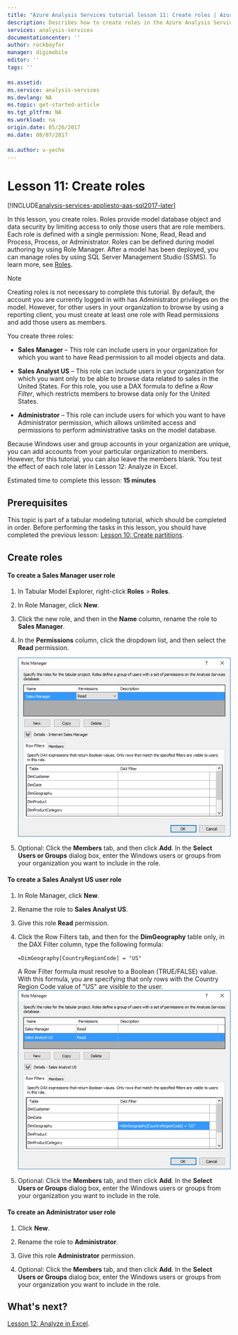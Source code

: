 ```yaml
---
title: "Azure Analysis Services tutorial lesson 11: Create roles | Azure"
description: Describes how to create roles in the Azure Analysis Services tutorial project. 
services: analysis-services
documentationcenter: ''
author: rockboyfor
manager: digimobile
editor: ''
tags: ''

ms.assetid: 
ms.service: analysis-services
ms.devlang: NA
ms.topic: get-started-article
ms.tgt_pltfrm: NA
ms.workload: na
origin.date: 05/26/2017
ms.date: 08/07/2017

ms.author: v-yeche
---
```

# Lesson 11: Create roles

[!INCLUDE[analysis-services-appliesto-aas-sql2017-later](../../../includes/analysis-services-appliesto-aas-sql2017-later.md)]

In this lesson, you create roles. Roles provide model database object and data security by limiting access to only those users that are role members. Each role is defined with a single permission: None, Read, Read and Process, Process, or Administrator. Roles can be defined during model authoring by using Role Manager. After a model has been deployed, you can manage roles by using SQL Server Management Studio (SSMS). To learn more, see [Roles](/sql/analysis-services/tabular-models/roles-ssas-tabular).

> [!NOTE]  
> Creating roles is not necessary to complete this tutorial. By default, the account you are currently logged in with has Administrator privileges on the model. However, for other users in your organization to browse by using a reporting client, you must create at least one role with Read permissions and add those users as members.  

You create three roles:  

-   **Sales Manager** – This role can include users in your organization for which you want to have Read permission to all model objects and data.  

-   **Sales Analyst US** – This role can include users in your organization for which you want only to be able to browse data related to sales in the United States. For this role, you use a DAX formula to define a *Row Filter*, which restricts members to browse data only for the United States.  

-   **Administrator** – This role can include users for which you want to have Administrator permission, which allows unlimited access and permissions to perform administrative tasks on the model database.  

Because Windows user and group accounts in your organization are unique, you can add accounts from your particular organization to members. However, for this tutorial, you can also leave the members blank. You test the effect of each role later in Lesson 12: Analyze in Excel.  

Estimated time to complete this lesson: **15 minutes**  

## Prerequisites  
This topic is part of a tabular modeling tutorial, which should be completed in order. Before performing the tasks in this lesson, you should have completed the previous lesson: [Lesson 10: Create partitions](../tutorials/aas-lesson-10-create-partitions.md).  

## Create roles  

#### To create a Sales Manager user role  

1.  In Tabular Model Explorer, right-click **Roles** > **Roles**.  

2.  In Role Manager, click **New**.  

3.  Click the new role, and then in the **Name** column, rename the role to **Sales Manager**.  

4.  In the **Permissions** column, click the dropdown list, and then select the **Read** permission. 

    ![aas-lesson11-new-role](../tutorials/media/aas-lesson11-new-role.png) 

5.  Optional: Click the **Members** tab, and then click **Add**. In the **Select Users or Groups** dialog box, enter the Windows users or groups from your organization you want to include in the role.  

#### To create a Sales Analyst US user role  

1.  In Role Manager, click **New**.    

2.  Rename the role to **Sales Analyst US**.  

3.  Give this role **Read** permission.  

4.  Click the Row Filters tab, and then for the **DimGeography** table only, in the DAX Filter column, type the following formula:  

    ```Administrator
    =DimGeography[CountryRegionCode] = "US" 
    ```

    A Row Filter formula must resolve to a Boolean (TRUE/FALSE) value. With this formula, you are specifying that only rows with the Country Region Code value of "US" are visible to the user.  
    ![aas-lesson11-role-filter](../tutorials/media/aas-lesson11-role-filter.png) 

6.  Optional: Click the **Members** tab, and then click **Add**. In the **Select Users or Groups** dialog box, enter the Windows users or groups from your organization you want to include in the role.  

#### To create an Administrator user role  

1.  Click **New**.  

2.  Rename the role to **Administrator**.  

3.  Give this role **Administrator** permission.  

4.  Optional: Click the **Members** tab, and then click **Add**. In the **Select Users or Groups** dialog box, enter the Windows users or groups from your organization you want to include in the role. 

## What's next?
[Lesson 12: Analyze in Excel](../tutorials/aas-lesson-12-analyze-in-excel.md).